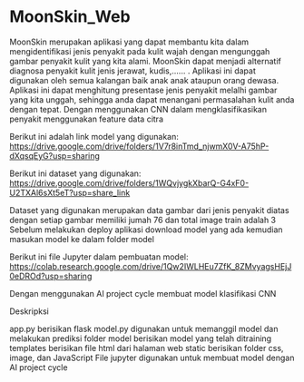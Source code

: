# MoonSkin_Web
MoonSkin merupakan aplikasi yang dapat membantu kita dalam mengidentifikasi jenis penyakit pada kulit wajah dengan mengunggah gambar penyakit kulit yang kita alami. MoonSkin dapat menjadi alternatif diagnosa penyakit kulit jenis jerawat, kudis,...... . Aplikasi ini dapat digunakan oleh semua kalangan baik anak anak ataupun orang dewasa. Aplikasi ini dapat menghitung presentase jenis penyakit melalhi gambar yang kita unggah, sehingga anda dapat menangani permasalahan kulit anda dengan tepat. Dengan menggunakan CNN dalam mengklasifikasikan penyakit menggunakan feature data citra

Berikut ini adalah link model yang digunakan: https://drive.google.com/drive/folders/1V7r8inTmd_njwmX0V-A75hP-dXqsqEyG?usp=sharing

Berikut ini dataset yang digunakan: https://drive.google.com/drive/folders/1WQvjygkXbarQ-G4xF0-U2TXAl6sXt5eT?usp=share_link

Dataset yang digunakan merupakan data gambar dari jenis penyakit diatas dengan setiap gambar memiliki jumah 76 dan total image train adalah 3 Sebelum melakukan deploy aplikasi download model yang ada kemudian masukan model ke dalam folder model

Berikut ini file Jupyter dalam pembuatan model: https://colab.research.google.com/drive/1Qw2IWLHEu7ZfK_8ZMvyagsHEjJ0eDROd?usp=sharing

Dengan menggunakan AI project cycle membuat model klasifikasi CNN

Deskripksi

app.py berisikan flask
model.py digunakan untuk memanggil model dan melakukan prediksi
folder model berisikan model yang telah ditraining
templates berisikan file html dari halaman web
static berisikan folder css, image, dan JavaScript
File jupyter digunakan untuk membuat model dengan AI project cycle
